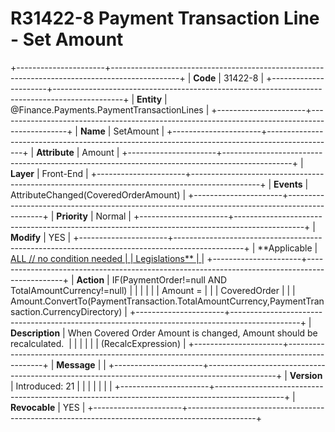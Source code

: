 ﻿---
erp.type: front-end-business-rule
erp.entity: Finance.Payments.PaymentTransactionLines
---

# R31422-8 Payment Transaction Line - Set Amount
+----------------------+-----------------------------------------------------------------------------------------------+
| **Code**             | 31422-8                                                                                       |
+----------------------+-----------------------------------------------------------------------------------------------+
| **Entity**           | @Finance.Payments.PaymentTransactionLines                                                     |
+----------------------+-----------------------------------------------------------------------------------------------+
| **Name**             | SetAmount                                                                                     |
+----------------------+-----------------------------------------------------------------------------------------------+
| **Attribute**        | Amount                                                                                        |
+----------------------+-----------------------------------------------------------------------------------------------+
| **Layer**            | Front-End                                                                                     |
+----------------------+-----------------------------------------------------------------------------------------------+
| **Events**           | AttributeChanged(CoveredOrderAmount)                                                          |
+----------------------+-----------------------------------------------------------------------------------------------+
| **Priority**         | Normal                                                                                        |
+----------------------+-----------------------------------------------------------------------------------------------+
| **Modify**           | YES                                                                                           |
+----------------------+-----------------------------------------------------------------------------------------------+
| **Applicable         | [ALL // no condition needed                                                                   |
| Legislations**       | ](xref:applicable-legislations)                                                               |
+----------------------+-----------------------------------------------------------------------------------------------+
| **Action**           | IF(PaymentOrder!=null AND TotalAmountCurrency!=null)                                          |
|                      |                                                                                               |
|                      | Amount =                                                                                      |
|                      | CoveredOrder                                                                                  |
|                      | Amount.ConvertTo(PaymentTransaction.TotalAmountCurrency,PaymentTransaction.CurrencyDirectory) |
+----------------------+-----------------------------------------------------------------------------------------------+
| **Description**      | When Covered Order Amount is changed, Amount should be recalculated.                          |
|                      |                                                                                               |
|                      | (RecalcExpression)                                                                            |
+----------------------+-----------------------------------------------------------------------------------------------+
| **Message**          |                                                                                               |
+----------------------+-----------------------------------------------------------------------------------------------+
| **Version**          | Introduced: 21                                                                                |
|                      |                                                                                               |
|                      |                                                                                               |
+----------------------+-----------------------------------------------------------------------------------------------+
| **Revocable**        | YES                                                                                           |
+----------------------+-----------------------------------------------------------------------------------------------+
